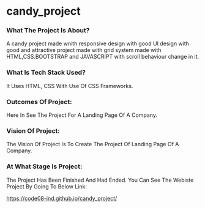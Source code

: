 # candy_project

### What The Project Is About?
A candy project made wnith responsive design with good UI design with good and attractive project made with grid system made with HTML,CSS.BOOTSTRAP and JAVASCRIPT with scroll behaviour change in it.

### What Is Tech Stack Used?
It Uses HTML, CSS With Use Of CSS Frameworks.

### Outcomes Of Project:
Here In See The Project For A Landing Page Of A Company.

### Vision Of Project:
The Vision Of Project Is To Create The Project Of Landing Page Of A Company.

### At What Stage Is Project:
The Project Has Been Finished And Had Ended. You Can See The Webiste Project By Going To Below Link:

https://code08-ind.github.io/candy_project/
